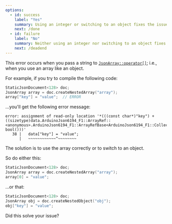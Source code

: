 ```yaml
---
options:
  - id: success
    label: "Yes"
    summary: Using an integer or switching to an object fixes the issue
    next: /done
  - id: failure
    label: "No"
    summary: Neither using an integer nor switching to an object fixes the issue
    next: /deadend
---
```


This error occurs when you pass a string to [`JsonArray::operator[]`](/v6/api/jsonarray/subscript/); i.e., when you use an array like an object.

For example, if you try to compile the following code:

```c++
StaticJsonDocument<128> doc;
JsonArray array = doc.createNestedArray("array");
array["key"] = "value";  // ERROR
```

...you'll get the following error message:

```text
error: assignment of read-only location '*(((const char*)"key") + ((sizetype)data.ArduinoJson6194_F1::ArrayRef::<anonymous>.ArduinoJson6194_F1::ArrayRefBase<ArduinoJson6194_F1::CollectionData>::operator bool()))'
   38 |   data["key"] = "value";
      |   ~~~~~~~~~~~~^~~~~~~~~
```

The solution is to use the array correctly or to switch to an object.

So do either this:

```c++
StaticJsonDocument<128> doc;
JsonArray array = doc.createNestedArray("array");
array[0] = "value";
```

...or that:

```c++
StaticJsonDocument<128> doc;
JsonArray obj = doc.createNestedObject("obj");
obj["key"] = "value";
```

Did this solve your issue?